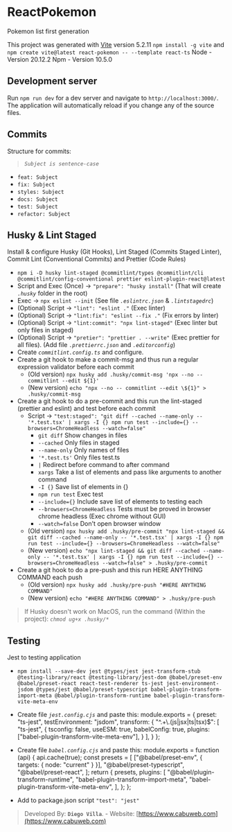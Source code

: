 # ReactPokemon

Pokemon list first generation

This project was generated with [Vite](https://vitejs.dev/guide/) version 5.2.11
`npm install -g vite` and `npm create vite@latest react-pokemon -- --template react-ts`
Node - Version 20.12.2
Npm - Version 10.5.0

## Development server

Run `npm run dev` for a dev server and navigate to `http://localhost:3000/`. The application will automatically reload if you change any of the source files.

## Commits

Structure for commits:

> _`Subject is sentence-case`_ 

- `feat: Subject`
- `fix: Subject`
- `styles: Subject`
- `docs: Subject`
- `test: Subject`
- `refactor: Subject`

## Husky & Lint Staged

Install & configure Husky (Git Hooks), Lint Staged (Commits Staged Linter), Commit Lint (Conventional Commits) and Prettier (Code Rules)

- `npm i -D husky lint-staged @commitlint/types @commitlint/cli @commitlint/config-conventional prettier eslint-plugin-react@latest`
- Script and Exec (Once) -> `"prepare": "husky install"` (That will create _`.husky`_ folder in the root)
- Exec -> `npx eslint --init` (See file _`.eslintrc.json`_ & _`.lintstagedrc`_)
- (Optional) Script -> `"lint": "eslint ."` (Exec linter)
- (Optional) Script -> `"lint:fix": "eslint --fix ."` (Fix errors by linter)
- (Optional) Script -> `"lint:commit": "npx lint-staged"` (Exec linter but only files in staged)
- (Optional) Script -> `"pretier": "prettier . --write"` (Exec prettier for all files). (Add file _`.prettierrc.json`_ and _`.editorconfig`_)
- Create _`commitlint.config.ts`_ and configure.
- Create a git hook to make a commit-msg and thus run a regular expression validator before each commit
  - (Old version) `npx husky add .husky/commit-msg 'npx --no -- commitlint --edit ${1}'`
  - (New version) `echo "npx --no -- commitlint --edit \${1}" > .husky/commit-msg`
- Create a git hook to do a pre-commit and this run the lint-staged (prettier and eslint) and test before each commit
  - Script -> `"test:staged": "git diff --cached --name-only -- '*.test.tsx' | xargs -I {} npm run test --include={} --browsers=ChromeHeadless --watch=false"`
    - `git diff` Show changes in files
    - `--cached` Only files in staged
    - `--name-only` Only names of files
    - `'*.test.ts'` Only files test.ts
    - `|` Redirect before command to after command
    - `xargs` Take a list of elements and pass like arguments to another command
    - `-I {}` Save list of elements in {}
    - `npm run test` Exec test
    - `--include={}` Include save list of elements to testing each
    - `--browsers=ChromeHeadless` Tests must be proved in browser chrome headless (Exec chrome without GUI)
    - `--watch=false` Don't open browser window
  - (Old version) `npx husky add .husky/pre-commit "npx lint-staged && git diff --cached --name-only -- '*.test.tsx' | xargs -I {} npm run test --include={} --browsers=ChromeHeadless --watch=false"`
  - (New version) `echo "npx lint-staged && git diff --cached --name-only -- '*.test.tsx' | xargs -I {} npm run test --include={} --browsers=ChromeHeadless --watch=false" > .husky/pre-commit`
- Create a git hook to do a pre-push and this run HERE ANYTHING COMMAND each push
  - (Old version) `npx husky add .husky/pre-push "#HERE ANYTHING COMMAND"`
  - (New version) `echo "#HERE ANYTHING COMMAND" > .husky/pre-push`

> If Husky doesn't work on MacOS, run the command (Within the project): _`chmod ug+x .husky/*`_

## Testing
Jest to testing application
- `npm install --save-dev jest @types/jest jest-transform-stub @testing-library/react @testing-library/jest-dom @babel/preset-env @babel/preset-react react-test-renderer ts-jest jest-environment-jsdom @types/jest @babel/preset-typescript babel-plugin-transform-import-meta @babel/plugin-transform-runtime babel-plugin-transform-vite-meta-env`
- Create file _`jest.config.cjs`_ and paste this:
  module.exports = {
    preset: "ts-jest",
    testEnvironment: "jsdom",
    transform: {
      "^.+\\.(js|jsx|ts|tsx)$": [
        "ts-jest",
        {
          tsconfig: false,
          useESM: true,
          babelConfig: true,
          plugins: ["babel-plugin-transform-vite-meta-env"],
        }
      ],
    }
  };
- Create file _`babel.config.cjs`_ and paste this:
  module.exports = function (api) {
    api.cache(true);
    const presets = [
      ["@babel/preset-env", { targets: { node: "current" } }],
      "@babel/preset-typescript",
      "@babel/preset-react",
    ];
    return {
      presets,
      plugins: [
        "@babel/plugin-transform-runtime",
        "babel-plugin-transform-import-meta",
        "babel-plugin-transform-vite-meta-env",
      ],
    };
  };

- Add to package.json script `"test": "jest"`


> Developed By: __`Diego Villa`__. - Website: [https://www.cabuweb.com](https://www.cabuweb.com)